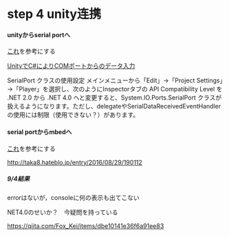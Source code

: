 # step 4 unity连携 

#### unityからserial portへ
[これ](https://teratail.com/questions/198853)を参考にする

[UnityでC#によりCOMポートからのデータ入力](https://tomosoft.jp/design/?p=7256)

SerialPort クラスの使用設定
メインメニューから「Edit」→「Project Settings」→「Player」を選択し、次のようにInspectorタブの API Compatibility Level を .NET 2.0  から .NET 4.0 へと変更すると、System.IO.Ports.SerialPort クラスが扱えるようになります。ただし、delegateやSerialDataReceivedEventHandlerの使用には制限（使用できない？）があります。



#### serial portからmbedへ
[これ]()を参考にする

http://taka8.hateblo.jp/entry/2016/08/29/190112

##### 9/4結果
errorはないが，consoleに何の表示も出てこない

NET4.0のせいか？　今疑問を持っている

https://qiita.com/Fox_Kei/items/dbe10141e36f6a91ee83
